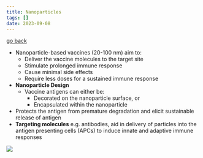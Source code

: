 ```yaml
---
title: Nanoparticles
tags: []
date: 2023-09-08
---
```

[go back](archive/10Subjects/10Biology.md)

- Nanoparticle-based vaccines (20-100 nm) aim to:
	- Deliver the vaccine molecules to the target site
	- Stimulate prolonged immune response
	- Cause minimal side effects
	- Require less doses for a sustained immune response
- **Nanoparticle Design**
	- Vaccine antigens can either be:
		- Decorated on the nanoparticle surface, or
		- Encapsulated within the nanoparticle
- Protects the antigen from premature degradation and elicit sustainable release of antigen
- **Targeting molecules** e.g. antibodies, aid in delivery of particles into the antigen presenting cells (APCs) to induce innate and adaptive immune responses

![](images/Pasted%20Graphic%205.png)